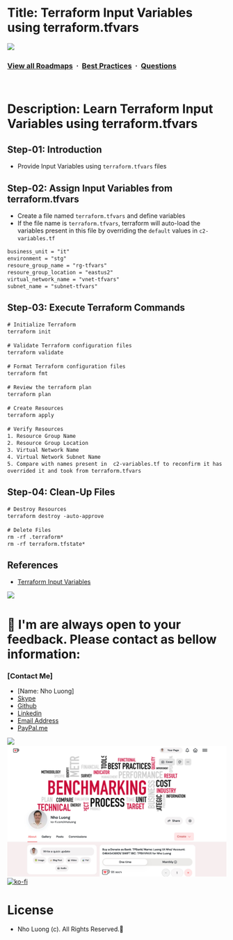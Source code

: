 # Title: Terraform Input Variables using terraform.tfvars

![](https://i.imgur.com/waxVImv.png)
### [View all Roadmaps](https://github.com/nholuongut/all-roadmaps) &nbsp;&middot;&nbsp; [Best Practices](https://github.com/nholuongut/all-roadmaps/blob/main/public/best-practices/) &nbsp;&middot;&nbsp; [Questions](https://www.linkedin.com/in/nholuong/)
<br/>

# Description: Learn Terraform Input Variables using terraform.tfvars
## Step-01: Introduction
- Provide Input Variables using `terraform.tfvars` files

## Step-02: Assign Input Variables from terraform.tfvars
- Create a file named `terraform.tfvars` and define variables
- If the file name is `terraform.tfvars`, terraform will auto-load the variables present in this file by overriding the `default` values in `c2-variables.tf`
```t
business_unit = "it"
environment = "stg"
resoure_group_name = "rg-tfvars"
resoure_group_location = "eastus2"
virtual_network_name = "vnet-tfvars"
subnet_name = "subnet-tfvars"
```

## Step-03: Execute Terraform Commands
```t
# Initialize Terraform
terraform init

# Validate Terraform configuration files
terraform validate

# Format Terraform configuration files
terraform fmt

# Review the terraform plan
terraform plan

# Create Resources
terraform apply

# Verify Resources
1. Resource Group Name
2. Resource Group Location
3. Virtual Network Name
4. Virtual Network Subnet Name 
5. Compare with names present in  c2-variables.tf to reconfirm it has overrided it and took from terraform.tfvars
```

## Step-04: Clean-Up Files
```t
# Destroy Resources
terraform destroy -auto-approve

# Delete Files
rm -rf .terraform*
rm -rf terraform.tfstate*
```

## References
- [Terraform Input Variables](https://www.terraform.io/docs/language/values/variables.html)

![](https://i.i/Users/nholu/Documents/Donate.png/Users/nholu/Documents/Donate.pngmgur.com/waxVImv.png)
# 🚀 I'm are always open to your feedback.  Please contact as bellow information:
### [Contact Me]
* [Name: Nho Luong]
* [Skype](luongutnho_skype)
* [Github](https://github.com/nholuongut/)
* [Linkedin](https://www.linkedin.com/in/nholuong/)
* [Email Address](luongutnho@hotmail.com)
* [PayPal.me](https://www.paypal.com/paypalme/nholuongut)

![](https://i.imgur.com/waxVImv.png)
![](Donate.png)
[![ko-fi](https://ko-fi.com/img/githubbutton_sm.svg)](https://ko-fi.com/nholuong)

# License
* Nho Luong (c). All Rights Reserved.🌟